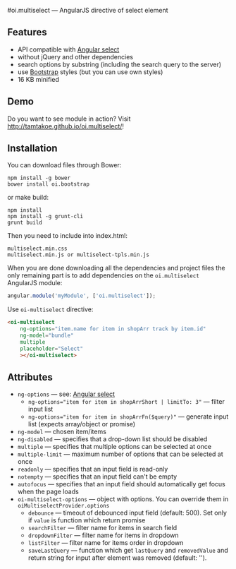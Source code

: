 #oi.multiselect — AngularJS directive of select element

## Features

* API compatible with [Angular select](http://docs.angularjs.org/api/ng/directive/select)
* without jQuery and other dependencies
* search options by substring (including the search query to the server)
* use [Bootstrap](http://getbootstrap.com) styles (but you can use own styles)
* 16 KB minified

## Demo

Do you want to see module in action? Visit http://tamtakoe.github.io/oi.multiselect/!

## Installation

You can download files through Bower:

```
npm install -g bower
bower install oi.bootstrap
```

or make build:

```
npm install
npm install -g grunt-cli
grunt build
```


Then you need to include into index.html:

```
multiselect.min.css
multiselect.min.js or multiselect-tpls.min.js
```

When you are done downloading all the dependencies and project files the only remaining part is to add dependencies on the `oi.multiselect` AngularJS module:

```javascript
angular.module('myModule', ['oi.multiselect']);
```

Use `oi-multiselect` directive:

```html
<oi-multiselect
    ng-options="item.name for item in shopArr track by item.id"
    ng-model="bundle"
    multiple
    placeholder="Select"
    ></oi-multiselect>
```

## Attributes
* `ng-options` — see: [Angular select](http://docs.angularjs.org/api/ng/directive/select)
  * `ng-options="item for item in shopArrShort | limitTo: 3"` — filter input list
  * `ng-options="item for item in shopArrFn($query)"` — generate input list (expects array/object or promise)
* `ng-model` — chosen item/items
* `ng-disabled` — specifies that a drop-down list should be disabled
* `multiple` — specifies that multiple options can be selected at once
* `multiple-limit` — maximum number of options that can be selected at once
* `readonly` — specifies that an input field is read-only
* `notempty` — specifies that an input field can't be empty
* `autofocus` — specifies that an input field should automatically get focus when the page loads
* `oi-multiselect-options` — object with options. You can override them in `oiMultiselectProvider.options`
  * `debounce` — timeout of debounced input field (default: 500). Set only if `value` is function which return promise
  * `searchFilter` — filter name for items in search field
  * `dropdownFilter` — filter name for items in dropdown
  * `listFilter` — filter name for items order in dropdown
  * `saveLastQuery` — function which get `lastQuery` and `removedValue` and return string for input after element was removed (default: '').
